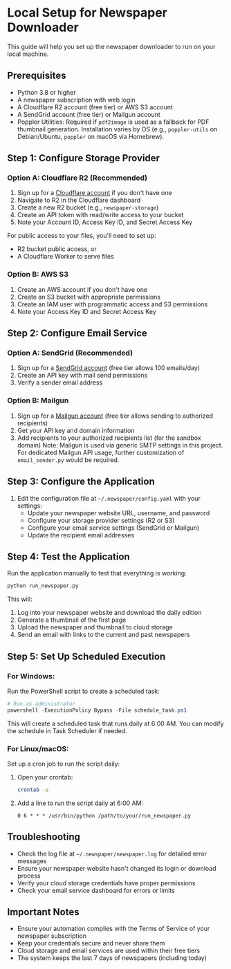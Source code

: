 # Local Setup for Newspaper Downloader

This guide will help you set up the newspaper downloader to run on your local machine.

## Prerequisites

- Python 3.8 or higher
- A newspaper subscription with web login
- A Cloudflare R2 account (free tier) or AWS S3 account
- A SendGrid account (free tier) or Mailgun account
- Poppler Utilities: Required if `pdf2image` is used as a fallback for PDF thumbnail generation. Installation varies by OS (e.g., `poppler-utils` on Debian/Ubuntu, `poppler` on macOS via Homebrew).

## Step 1: Configure Storage Provider

### Option A: Cloudflare R2 (Recommended)

1. Sign up for a [Cloudflare account](https://dash.cloudflare.com/sign-up) if you don't have one
2. Navigate to R2 in the Cloudflare dashboard
3. Create a new R2 bucket (e.g., `newspaper-storage`)
4. Create an API token with read/write access to your bucket
5. Note your Account ID, Access Key ID, and Secret Access Key

For public access to your files, you'll need to set up:
- R2 bucket public access, or
- A Cloudflare Worker to serve files

### Option B: AWS S3

1. Create an AWS account if you don't have one
2. Create an S3 bucket with appropriate permissions
3. Create an IAM user with programmatic access and S3 permissions
4. Note your Access Key ID and Secret Access Key

## Step 2: Configure Email Service

### Option A: SendGrid (Recommended)

1. Sign up for a [SendGrid account](https://signup.sendgrid.com/) (free tier allows 100 emails/day)
2. Create an API key with mail send permissions
3. Verify a sender email address

### Option B: Mailgun

1. Sign up for a [Mailgun account](https://signup.mailgun.com/new/signup) (free tier allows sending to authorized recipients)
2. Get your API key and domain information
3. Add recipients to your authorized recipients list (for the sandbox domain)
   Note: Mailgun is used via generic SMTP settings in this project. For dedicated Mailgun API usage, further customization of `email_sender.py` would be required.

## Step 3: Configure the Application

1. Edit the configuration file at `~/.newspaper/config.yaml` with your settings:
   - Update your newspaper website URL, username, and password
   - Configure your storage provider settings (R2 or S3)
   - Configure your email service settings (SendGrid or Mailgun)
   - Update the recipient email addresses

## Step 4: Test the Application

Run the application manually to test that everything is working:

```bash
python run_newspaper.py
```

This will:
1. Log into your newspaper website and download the daily edition
2. Generate a thumbnail of the first page
3. Upload the newspaper and thumbnail to cloud storage
4. Send an email with links to the current and past newspapers

## Step 5: Set Up Scheduled Execution

### For Windows:

Run the PowerShell script to create a scheduled task:

```powershell
# Run as administrator
powershell -ExecutionPolicy Bypass -File schedule_task.ps1
```

This will create a scheduled task that runs daily at 6:00 AM. You can modify the schedule in Task Scheduler if needed.

### For Linux/macOS:

Set up a cron job to run the script daily:

1. Open your crontab:
   ```bash
   crontab -e
   ```

2. Add a line to run the script daily at 6:00 AM:
   ```
   0 6 * * * /usr/bin/python /path/to/your/run_newspaper.py
   ```

## Troubleshooting

- Check the log file at `~/.newspaper/newspaper.log` for detailed error messages
- Ensure your newspaper website hasn't changed its login or download process
- Verify your cloud storage credentials have proper permissions
- Check your email service dashboard for errors or limits

## Important Notes

- Ensure your automation complies with the Terms of Service of your newspaper subscription
- Keep your credentials secure and never share them
- Cloud storage and email services are used within their free tiers
- The system keeps the last 7 days of newspapers (including today) 
